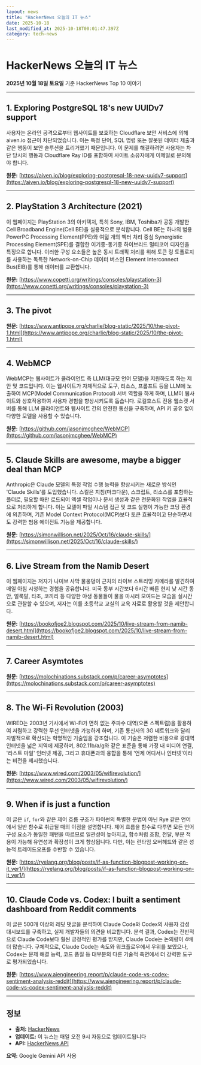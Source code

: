 ```yaml
---
layout: news
title: "HackerNews 오늘의 IT 뉴스"
date: 2025-10-18
last_modified_at: 2025-10-18T00:01:47.397Z
category: tech-news
---
```


# HackerNews 오늘의 IT 뉴스

**2025년 10월 18일 토요일** 기준 HackerNews Top 10 이야기

---


## 1. Exploring PostgreSQL 18's new UUIDv7 support

<div class="home-news-summary">

사용자는 온라인 공격으로부터 웹사이트를 보호하는 Cloudflare 보안 서비스에 의해 aiven.io 접근이 차단되었습니다. 이는 특정 단어, SQL 명령 또는 잘못된 데이터 제출과 같은 행동이 보안 솔루션을 트리거했기 때문입니다. 이 문제를 해결하려면 사용자는 차단 당시의 행동과 Cloudflare Ray ID를 포함하여 사이트 소유자에게 이메일로 문의해야 합니다.

</div>

**원문:** [https://aiven.io/blog/exploring-postgresql-18-new-uuidv7-support](https://aiven.io/blog/exploring-postgresql-18-new-uuidv7-support)

---


## 2. PlayStation 3 Architecture (2021)

<div class="home-news-summary">

이 웹페이지는 PlayStation 3의 아키텍처, 특히 Sony, IBM, Toshiba가 공동 개발한 Cell Broadband Engine(Cell BE)을 실용적으로 분석합니다. Cell BE는 하나의 범용 PowerPC Processing Element(PPE)와 여덟 개의 벡터 처리 중심 Synergistic Processing Element(SPE)를 결합한 이기종-동기종 하이브리드 멀티코어 디자인을 특징으로 합니다. 이러한 구성 요소들은 높은 동시 트래픽 처리를 위해 토큰 링 토폴로지를 사용하는 독특한 Network-on-Chip 데이터 버스인 Element Interconnect Bus(EIB)를 통해 데이터를 교환합니다.

</div>

**원문:** [https://www.copetti.org/writings/consoles/playstation-3](https://www.copetti.org/writings/consoles/playstation-3)

---


## 3. The pivot

**원문:** [https://www.antipope.org/charlie/blog-static/2025/10/the-pivot-1.html](https://www.antipope.org/charlie/blog-static/2025/10/the-pivot-1.html)

---


## 4. WebMCP

<div class="home-news-summary">

WebMCP는 웹사이트가 클라이언트 측 LLM(대규모 언어 모델)을 지원하도록 하는 제안 및 코드입니다. 이는 웹사이트가 자체적으로 도구, 리소스, 프롬프트 등을 LLM에 노출하여 MCP(Model Communication Protocol) 서버 역할을 하게 하며, LLM이 웹사이트와 상호작용하여 사용자 경험을 향상시키도록 돕습니다. 로컬호스트 전용 웹소켓 서버를 통해 LLM 클라이언트와 웹사이트 간의 안전한 통신을 구축하며, API 키 공유 없이 다양한 모델을 사용할 수 있습니다.

</div>

**원문:** [https://github.com/jasonjmcghee/WebMCP](https://github.com/jasonjmcghee/WebMCP)

---


## 5. Claude Skills are awesome, maybe a bigger deal than MCP

<div class="home-news-summary">

Anthropic은 Claude 모델의 특정 작업 수행 능력을 향상시키는 새로운 방식인 'Claude Skills'를 도입했습니다. 스킬은 지침(마크다운), 스크립트, 리소스를 포함하는 폴더로, 필요할 때만 로드되어 엑셀 작업이나 문서 생성과 같은 전문화된 작업을 효율적으로 처리하게 합니다. 이는 모델이 파일 시스템 접근 및 코드 실행이 가능한 코딩 환경에 의존하며, 기존 Model Context Protocol(MCP)보다 토큰 효율적이고 단순하면서도 강력한 범용 에이전트 기능을 제공합니다.

</div>

**원문:** [https://simonwillison.net/2025/Oct/16/claude-skills/](https://simonwillison.net/2025/Oct/16/claude-skills/)

---


## 6. Live Stream from the Namib Desert

<div class="home-news-summary">

이 웹페이지는 저자가 나미브 사막 물웅덩이 근처의 라이브 스트리밍 카메라를 발견하여 매일 아침 시청하는 경험을 공유합니다. 미국 동부 시간보다 6시간 빠른 현지 낮 시간 동안, 얼룩말, 타조, 코끼리 등 다양한 야생 동물들이 물을 마시러 모여드는 모습을 실시간으로 관찰할 수 있으며, 저자는 이를 초등학교 교실의 교육 자료로 활용할 것을 제안합니다.

</div>

**원문:** [https://bookofjoe2.blogspot.com/2025/10/live-stream-from-namib-desert.html](https://bookofjoe2.blogspot.com/2025/10/live-stream-from-namib-desert.html)

---


## 7. Career Asymtotes

**원문:** [https://molochinations.substack.com/p/career-asymptotes](https://molochinations.substack.com/p/career-asymptotes)

---


## 8. The Wi-Fi Revolution (2003)

<div class="home-news-summary">

WIRED는 2003년 기사에서 Wi-Fi가 면허 없는 주파수 대역(오픈 스펙트럼)을 활용하여 저렴하고 강력한 무선 인터넷을 가능하게 하며, 기존 통신사의 3G 네트워크와 달리 자발적으로 확산되는 혁명적인 기술임을 강조합니다. 이 기술은 저렴한 비용으로 광대역 인터넷을 넓은 지역에 제공하며, 802.11b/a/g와 같은 표준을 통해 가정 내 미디어 연결, '라스트 마일' 인터넷 제공, 그리고 휴대폰과의 융합을 통해 '언제 어디서나 인터넷'이라는 비전을 제시했습니다.

</div>

**원문:** [https://www.wired.com/2003/05/wifirevolution/](https://www.wired.com/2003/05/wifirevolution/)

---


## 9. When if is just a function

<div class="home-news-summary">

이 글은 `if`, `for`와 같은 제어 흐름 구조가 파이썬의 특별한 문법이 아닌 Rye 같은 언어에서 일반 함수로 취급될 때의 이점을 설명합니다. 제어 흐름을 함수로 다루면 모든 언어 구성 요소가 동일한 패턴을 따르므로 일관성이 높아지고, 함수처럼 조합, 전달, 부분 적용이 가능해 유연성과 확장성이 크게 향상됩니다. 다만, 이는 런타임 오버헤드와 같은 성능적 트레이드오프를 수반할 수 있습니다.

</div>

**원문:** [https://ryelang.org/blog/posts/if-as-function-blogpost-working-on-it_ver1/](https://ryelang.org/blog/posts/if-as-function-blogpost-working-on-it_ver1/)

---


## 10. Claude Code vs. Codex: I built a sentiment dashboard from Reddit comments

<div class="home-news-summary">

이 글은 500개 이상의 레딧 댓글을 분석하여 Claude Code와 Codex의 사용자 감성 대시보드를 구축하고, 실제 개발자들의 의견을 비교합니다. 분석 결과, Codex는 전반적으로 Claude Code보다 훨씬 긍정적인 평가를 받지만, Claude Code는 논의량이 4배 더 많습니다. 구체적으로, Claude Code는 속도와 워크플로우에서 우위를 보였으나, Codex는 문제 해결 능력, 코드 품질 등 대부분의 다른 기술적 측면에서 더 강력한 도구로 평가되었습니다.

</div>

**원문:** [https://www.aiengineering.report/p/claude-code-vs-codex-sentiment-analysis-reddit](https://www.aiengineering.report/p/claude-code-vs-codex-sentiment-analysis-reddit)

---


## 정보

- **출처:** [HackerNews](https://news.ycombinator.com/)
- **업데이트:** 이 뉴스는 매일 오전 9시 자동으로 업데이트됩니다
- **API:** [HackerNews API](https://github.com/HackerNews/API)


**요약:** Google Gemini API 사용

